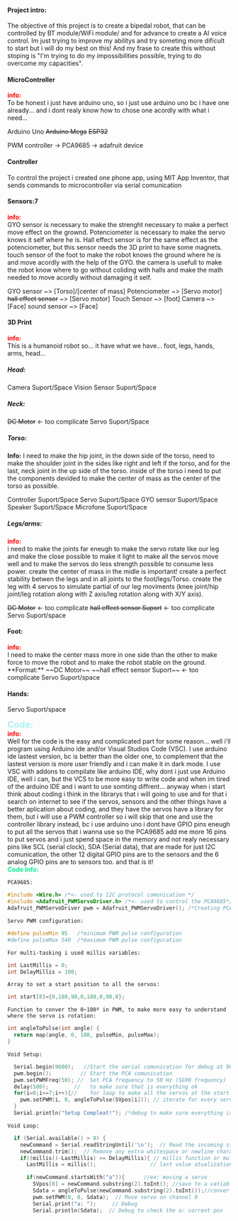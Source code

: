 
#### Project intro:
The objective of this project is to create a bipedal robot, that can be controlled by BT module/WiFi module/ and for advance to create a AI voice control. Im just trying to improve my abilitys and try someting more dificult to start but i will do my best on this! And my frase to create this without stoping is "I'm trying to do my impossibilities possible, trying to do overcome my capacities".

#### **MicroController**
<div style="color: red; font-weight: bold;">info:</div>
To be honest i just have arduino uno, so i just use arduino uno bc i have one already... and i dont realy know how to chose one acordly with what i need...

Arduino Uno 
~~Arduino Mega~~
~~ESP32~~

PWM controller -> PCA9685 -> adafruit device

#### **Controller**

To control the project i created one phone app, using MIT App Inventor, that sends commands to microcontroller via serial comunication


#### **Sensors**:7
<div style="color: red; font-weight: bold;">info:</div>
GYO sensor is necessary to make the strenght necessary to make a perfect move effect on the grownd. Potenciometer is necessary to make the servo knows it self where he is. Hall effect sensor is for the same effect as the potenciometer, but this sensor needs the 3D print to have some magnets. touch sensor of the foot to make the robot knows the ground where he is and move acordly with the help of the GYO. the camera is usefull to make the robot know where to go without coliding with halls and make the math needed to move acordly without damaging it self.

GYO sensor ~> [Torso]/[center of mass]
Potenciometer ~> [Servo motor]
~~hall effect sensor~~ ~> [Servo motor]
Touch Sensor ~> [foot]
Camera ~> [Face]
sound sensor ~> [Face]

#### **3D Print**
<div style="color: red; font-weight: bold;">info:</div>
This is a humanoid robot so... it have what we have... foot, legs, hands, arms, head...

##### Head:
Camera Suport/Space
Vision Sensor Suport/Space

##### Neck:
~~DC Motor~~                         <- too complicate
Servo Suport/Space

##### Torso:
**Info:**
I need to make the hip joint, in the down side of the torso, need to make the shoulder joint in the sides like right and left if the torso, and for the last, neck joint in the up side of the torso. inside of the torso i need to put the components devided to make the center of mass as the center of the torso as possible.

Controller Suport/Space
Servo Suport/Space
GYO sensor Suport/Space
Speaker Suport/Space
Microfone Suport/Space

##### Legs/arms:
<div style="color: red; font-weight: bold;">info:</div>
i need to make the joints far eneugh to make the servo rotate like our leg and make the close possible to make it light to make all the servos move well and to make the servos do less strength possible to consume less power. create the center of mass in the midle is important! create a perfect stability betwen the legs and in all joints to the foot/legs/Torso. create the leg with 4 servos to simulate partial of our leg moviments (knee joint/hip joint/leg rotation along with Z axis/leg rotation along with X/Y axis).

~~DC Motor~~                        <- too complicate
~~hall effect sensor Suport~~ <- too complicate
Servo Suport/space


#### Foot:
<div style="color: red; font-weight: bold;">info:</div>
I need to make the center mass more in one side than the other to make force to move the robot and to make the robot stable on the ground.
**Format:**
~~DC Motor~~
~~hall effect sensor Suport~~ <- too complicate
Servo Suport/space

#### Hands:
Servo Suport/space



<div style="color: #AAF0F0; font-weight: bold; font-size: 20px;">Code:</div>
<div style="color: red; font-weight: bold;">info:</div>
Well for the code is the easy and complicated part for some reason... well i'll program using Arduino ide and/or Visual Studios Code (VSC). I use arduino ide lastest version, bc is better than the older one, to complement that the lastest version is more user friendly and i can make it in dark mode. I use VSC with addons to compilate like arduino IDE, why dont i just use Arduino IDE, well i can, but the VCS to be more easy to write code and when im tired of the arduino IDE and i want to use somting diffrent... anyway when i start think about coding i think in the librarys that i will going to use and for that i search on internet to see if the servos, sensors and the other things have a better aplication about coding, and they have the servos have a library for them, but i will use a PWM controller so i will skip that one and use the controller library instead, bc i use arduino uno i dont have GPIO pins eneugh to put all the servos that i wanna use so the PCA9685 add me more 16 pins to put servos and i just spend space in the memory and not realy necessary pins like SCL (serial clock), SDA (Serial data), that are made for just I2C comunication, the other 12 digital GPIO pins are to the sensors and the 6 analog GPIO pins are to sensors too. and that is it!

<div style="color: #00F090; font-weight: bold; font-size: ;">Code Info:</div>

	PCA9685:
```C++ 
#include <Wire.h> /*<- used to I2C protocol comunication */
#include <Adafruit_PWMServoDriver.h> /*<- used to control the PCA9685*/
Adafruit_PWMServoDriver pwm = Adafruit_PWMServoDriver(); /*Creating PCA instance
```
	Servo PWM configuration:
```C++ 
#define pulseMin 95   /*minimum PWM pulse configuration
#define pulseMax 540  /*maximum PWM pulse configuration
```
	For multi-tasking i used millis variables:
```C++ 
int LastMillis = 0;
int DelayMillis = 100;
```
	Array to set a start position to all the servos:
```C++ 
int start[8]={0,180,90,0,180,0,90,0};
```
	Function to conver the 0~180º in PWM, to make more easy to understand where the servo is rotation:
```C++ 
int angleToPulse(int angle) {
  return map(angle, 0, 180, pulseMin, pulseMax);
}
```
	Void Setup:
```C++ 
  Serial.begin(9600);   //Start the serial comunication for debug at 9600 b/s
  pwm.begin();         // Start the PCA comunication
  pwm.setPWMFreq(50); //  Set PCA frequency to 50 Hz (SG90 frequency)
  delay(500);        //   to make sure that is everything ok
  for(i=0;i<=7;i++){//    for loop to make all the servos at the start position
    pwm.setPWM(i, 0, angleToPulse(SVpos[i])); // iterate for every servo and angle
  }
  Serial.println("Setup Compleat!"); /*debug to make sure everything is ok*/
```
	Void Loop:
```C++ 
  if (Serial.available() > 0) {
    newCommand = Serial.readStringUntil('\n');  // Read the incoming string until a newline character
    newCommand.trim();  // Remove any extra whitespace or newline characters
    if((millis()-LastMillis) >= DelayMillis){ // millis function or multi-tasking
      LastMillis = millis();                 // last value atualization

      if(newCommand.startsWith("a")){      //ex: moving a servo
        SVpos[0] = newCommand.substring(2).toInt(); //save to a vatiable the angle
        Sdata = angleToPulse(newCommand.substring(2).toInt());//conver to PWM
        pwm.setPWM(0, 0, Sdata);  // Move servo on channel 0
        Serial.print("a: ");     // Debug
        Serial.println(Sdata);  // Debug to check the a: corrent pos 
```








